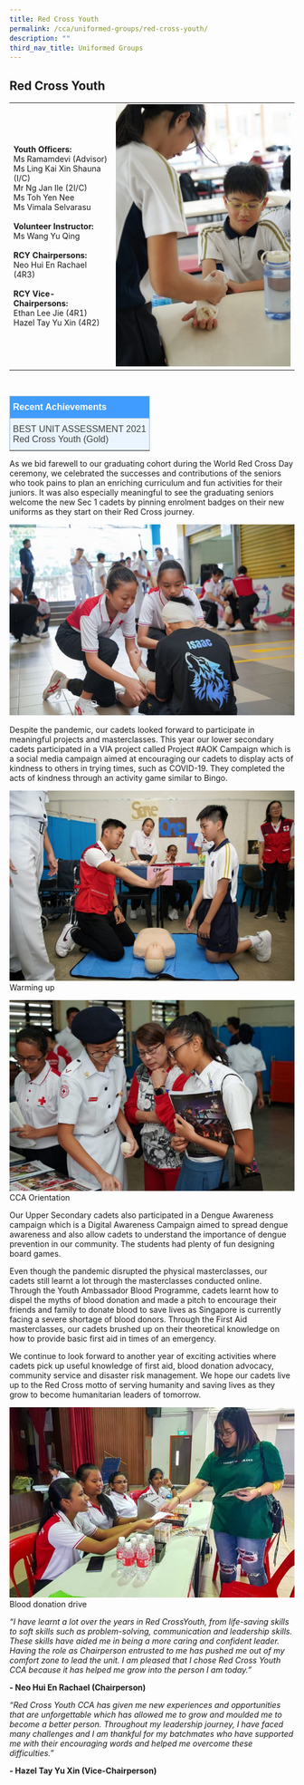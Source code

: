 ```yaml
---
title: Red Cross Youth
permalink: /cca/uniformed-groups/red-cross-youth/
description: ""
third_nav_title: Uniformed Groups
---
```

## **Red Cross Youth**



|  |  | 
| -------- | -------- |
| **Youth Officers:** <br>Ms Ramamdevi (Advisor) <br>Ms Ling Kai Xin Shauna (I/C) <br>Mr Ng Jan Ile (2I/C) <br>Ms Toh Yen Nee <br>Ms Vimala Selvarasu<br><br>**Volunteer Instructor:** <br>Ms Wang Yu Qing<br><br>**RCY Chairpersons:** <br>Neo Hui En Rachael (4R3)<br><br>**RCY Vice-Chairpersons:** <br>Ethan Lee Jie (4R1) <br>Hazel Tay Yu Xin (4R2)     |  <img src="/images/Cca/cca-redx-i-First-aid-bandaging-683x1024.jpg" alt="First aid bandaging" style="width:400px" />      | 

<br>
<style type="text/css">
.tg  {border-collapse:collapse;border-color:#9ABAD9;border-spacing:0;}
.tg td{background-color:#EBF5FF;border-color:#9ABAD9;border-style:solid;border-width:1px;color:#444;
  font-family:Arial, sans-serif;font-size:14px;overflow:hidden;padding:10px 5px;word-break:normal;}
.tg th{background-color:#409cff;border-color:#9ABAD9;border-style:solid;border-width:1px;color:#fff;
  font-family:Arial, sans-serif;font-size:14px;font-weight:normal;overflow:hidden;padding:10px 5px;word-break:normal;}
.tg .tg-3jrd{border-color:inherit;font-family:"Lucida Sans Unicode", "Lucida Grande", sans-serif !important;font-size:medium;
  text-align:left;vertical-align:top}
</style>
<table class="tg">
<thead>
  <tr>
		<th class="tg-3jrd"><b>Recent Achievements</b><br></th>
  </tr>
</thead>
<tbody>
  <tr>
    <td class="tg-3jrd">BEST UNIT ASSESSMENT 2021
<br>Red Cross Youth (Gold)</td>
  </tr>
</tbody>
</table>


As we bid farewell to our graduating cohort during the World Red Cross Day ceremony, we celebrated the successes and contributions of the seniors who took pains to plan an enriching curriculum  and fun activities for their juniors. It was also especially meaningful to see the graduating seniors welcome the new Sec 1 cadets by pinning enrolment badges on their new uniforms as they start on their Red Cross journey.

![Reacting to an emergency](/images/Cca/cca-redx-i-Reacting-in-an-emergency-768x513.jpg)

Despite the pandemic, our cadets looked forward to participate in meaningful projects and masterclasses. This year our lower secondary cadets participated in a VIA project called Project #AOK Campaign which is a social media campaign aimed at encouraging our cadets to display acts of kindness to others in trying times, such as COVID-19. They completed the acts of kindness through an activity game similar to Bingo.

![Warming up](/images/Cca/cca-redx-i-Volunteer-instructor-demonstrating-CPR-768x513.jpg)
Warming up

![CCA Orientation](/images/Cca/cca-redx-i-Orientation-day-recruiting-new-cadets-768x513.jpg)
CCA Orientation

Our Upper Secondary cadets also participated in a Dengue Awareness campaign which is a Digital Awareness Campaign aimed to spread dengue awareness and also allow cadets to understand the importance of dengue prevention in our community. The students had plenty of fun designing board games.

Even though the pandemic disrupted the physical masterclasses, our cadets still learnt a lot through the masterclasses conducted online. Through the Youth Ambassador Blood Programme, cadets learnt how to dispel the myths of blood donation and made a pitch to encourage their friends and family to donate blood to save lives as Singapore is currently facing a severe shortage of blood donors. Through the First Aid masterclasses, our cadets brushed up on their theoretical knowledge on how to provide basic first aid in times of an emergency.

We continue to look forward to another year of exciting activities where cadets pick up useful knowledge of first aid, blood donation advocacy, community service and disaster risk management. We hope our cadets live up to the Red Cross motto of serving humanity and saving lives as they grow to become humanitarian leaders of tomorrow.

![Blood donation drive](/images/Cca/cca-redx-i-Blood-donation-drive-768x512.jpg)
Blood donation drive

*“I have learnt a lot over the years in Red CrossYouth, from life-saving skills to soft skills such as problem-solving, communication and leadership skills. These skills have aided me in being a more caring and confident leader. Having the role as Chairperson entrusted to me has pushed me out of my comfort zone to lead the unit. I am pleased that I chose Red Cross Youth CCA because it has helped me grow into the person I am today.”*

**- Neo Hui En Rachael (Chairperson)**

 

*“Red Cross Youth CCA has given me new experiences and opportunities that are unforgettable which has allowed me to grow and moulded me to become a better person. Throughout my leadership journey, I have faced many challenges and I am thankful for my batchmates who have supported me with their encouraging words and helped me overcome these difficulties.”*

**- Hazel Tay Yu Xin (Vice-Chairperson)**